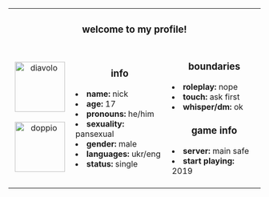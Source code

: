 <table align="center">
  <tr>
    <th align="center" colspan="3""><b><h3>welcome to my profile!</h3><b></th>
  </tr>
  <tr>
    <td width="25%"><p align="center"><img src="https://i.postimg.cc/6QP9s3TZ/pony-town-did-babygirl-stand-3x.png" width="100" alt="diavolo"><br><br>  <img src="https://i.postimg.cc/TwrxRT4w/68747470733a2f2f692e706f7374696d672e63632f72707338595779632f706f6e792d746f776e2d6469642d62616279626f.png" width="100" alt="doppio"><br></p>
   </td>
     <td><h3 align="center">info</h3>
       <li><b>name:</b> nick<br></li>
       <li><b>age:</b> 17<br></li>
       <li><b>pronouns:</b> he/him<br></li>
       <li><b>sexuality:</b> pansexual <br></li>
       <li><b>gender:</b> male<br></li>
       <li><b>languages:</b> ukr/eng<br></li>
       <li><b>status:</b> single</li>
       <br>
     </td>
    <td><h3 align="center">boundaries</h3>
       <li><b>roleplay:</b> nope<br></li>
       <li><b>touch:</b> ask first<br></li>
       <li><b>whisper/dm:</b> ok<br></li>  
    <h3 align="center">game info</h3>
      <li><b>server:</b> main safe<br></li>
      <li><b>start playing:</b> 2019<br></li>
      <br>
    </td>
  </tr>
</table>

